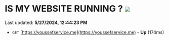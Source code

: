 # IS MY WEBSITE RUNNING ? [![](https://img.shields.io/static/v1?label=Sponsor&message=%E2%9D%A4&logo=GitHub&color=%23fe8e86)](https://github.com/sponsors/Youssef-Lehmam)

Last updated: **5/27/2024, 12:44:23 PM**

- `GET` [https://youssefservice.me](https://youssefservice.me) - **Up** (174ms)
